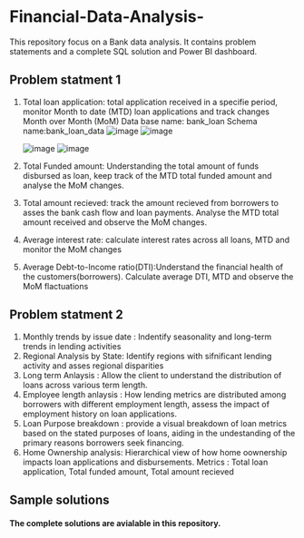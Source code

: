 # Financial-Data-Analysis-
This repository focus on a Bank data analysis. It contains problem statements and a complete SQL solution and Power BI dashboard. 

## Problem statment 1
 1. Total loan application: total application received in a specifie period, monitor Month to date (MTD) loan applications and track changes Month over Month (MoM)
     Data base name: bank_loan
     Schema name:bank_loan_data
      ![image](https://github.com/user-attachments/assets/b9308530-3af9-447f-aaf2-31d52c3195ac)
      ![image](https://github.com/user-attachments/assets/783f81cd-acf6-4566-81ee-e79e2c005466)
    

     ![image](https://github.com/user-attachments/assets/65709427-f6ba-45a8-940b-c0720ee511b0)
     ![image](https://github.com/user-attachments/assets/cf5ffc20-bc22-498d-b718-fad3bf2ef7cb)


 3. Total Funded amount: Understanding the total amount of funds disbursed as loan, keep track of the MTD total funded amount and analyse the  MoM changes.
 4. Total amount recieved: track the amount recieved from borrowers to asses the bank cash flow and loan payments. Analyse the MTD total amount received and observe the MoM changes.
 5. Average interest rate: calculate interest rates across all loans, MTD and monitor the MoM changes
 6. Average Debt-to-Income ratio(DTI):Understand the financial health of the customers(borrowers). Calculate average DTI, MTD  and observe the MoM flactuations
        
## Problem statment 2
1. Monthly trends by issue date : Indentify seasonality and long-term trends in lending activities
2. Regional Analysis by State: Identify regions with sifnificant lending activity and asses regional disparities
3. Long term Anlaysis : Allow the client to understand the distribution of loans across various term length.
4. Employee length anlaysis : How lending metrics are distributed among borrowers with different employment length, assess the impact of employment history on loan applications.
5. Loan Purpose breakdown : provide a visual breakdown of loan metrics based on the stated purposes of loans, aiding in the undestanding of the primary reasons borrowers seek financing.
6. Home Ownership analysis: Hierarchical view of how home oownership impacts loan applications and disbursements. Metrics : Total loan application, Total funded amount, Total amount recieved

## Sample solutions 
  #### The complete solutions are avialable in this repository.
   
 

